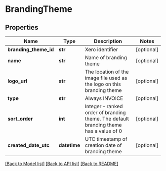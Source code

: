 # BrandingTheme

## Properties
Name | Type | Description | Notes
------------ | ------------- | ------------- | -------------
**branding_theme_id** | **str** | Xero identifier | [optional] 
**name** | **str** | Name of branding theme | [optional] 
**logo_url** | **str** | The location of the image file used as the logo on this branding theme | [optional] 
**type** | **str** | Always INVOICE | [optional] 
**sort_order** | **int** | Integer – ranked order of branding theme. The default branding theme has a value of 0 | [optional] 
**created_date_utc** | **datetime** | UTC timestamp of creation date of branding theme | [optional] 

[[Back to Model list]](../README.md#documentation-for-models) [[Back to API list]](../README.md#documentation-for-api-endpoints) [[Back to README]](../README.md)


